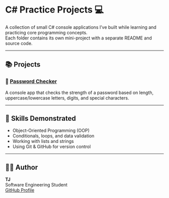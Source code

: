 # C# Practice Projects 💻

A collection of small C# console applications I’ve built while learning and practicing core programming concepts.  
Each folder contains its own mini-project with a separate README and source code.

---

## 📚 Projects

### 🔐 [Password Checker](./PasswordChecker)
A console app that checks the strength of a password based on length, uppercase/lowercase letters, digits, and special characters.

---

## 🧠 Skills Demonstrated
- Object-Oriented Programming (OOP)
- Conditionals, loops, and data validation
- Working with lists and strings
- Using Git & GitHub for version control

---

## 🧑‍💻 Author
**TJ**  
Software Engineering Student  
[GitHub Profile](https://github.com/Theo-Asamp)
